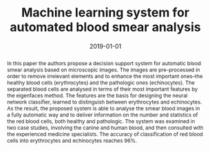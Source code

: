 ﻿---
title: "Machine learning system for automated blood smear analysis"
date: 2019-01-01
publishDate: 2020-01-20T16:10:25.732674Z
authors: ["Michał Grochowski", "Michał Wąsowicz", "Agnieszka Mikołajczyk", "Mateusz Ficek", "Marek Kulka", "Maciej Wróbel", "Małgorzata Jędrzejewska-Szczerska"]
publication_types: ["2"]
abstract: "In this paper the authors propose a decision support system for automatic blood smear analysis based on microscopic images. The images are pre-processed in order to remove irrelevant elements and to enhance the most important ones–the healthy blood cells (erythrocytes) and the pathologic ones (echinocytes). The separated blood cells are analysed in terms of their most important features by the eigenfaces method. The features are the basis for designing the neural network classifier, learned to distinguish between erythrocytes and echinocytes. As the result, the proposed system is able to analyse the smear blood images in a fully automatic way and to deliver information on the number and statistics of the red blood cells, both healthy and pathologic. The system was examined in two case studies, involving the canine and human blood, and then consulted with the experienced medicine specialists. The accuracy of classification of red blood cells into erythrocytes and echinocytes reaches 96%."
featured: false
publication: "*Metrology and Measurement Systems*"
---

